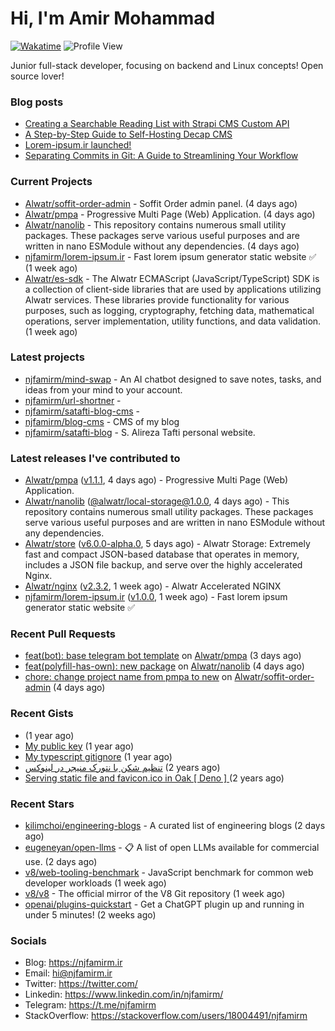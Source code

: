 # Hi, I'm Amir Mohammad
[![Wakatime](https://wakatime.com/badge/user/68776a95-d771-48a4-a960-90136239e4fd.svg)](https://wakatime.com/@68776a95-d771-48a4-a960-90136239e4fd)
![Profile View](https://komarev.com/ghpvc/?username=njfamirm)

Junior full-stack developer, focusing on backend and Linux concepts!
Open source lover!

### Blog posts

- [Creating a Searchable Reading List with Strapi CMS Custom API](https://www.njfamirm.ir/en/blog/strapi-custom-api/)
- [A Step-by-Step Guide to Self-Hosting Decap CMS](https://www.njfamirm.ir/en/blog/self-hosting-decap-cms/)
- [Lorem-ipsum.ir launched!](https://www.njfamirm.ir/en/blog/lorem-ipsum-ir-launched/)
- [Separating Commits in Git: A Guide to Streamlining Your Workflow](https://www.njfamirm.ir/en/blog/git-separate/)


### Current Projects

- [Alwatr/soffit-order-admin](https://github.com/Alwatr/soffit-order-admin) - Soffit Order admin panel. (4 days ago)
- [Alwatr/pmpa](https://github.com/Alwatr/pmpa) - Progressive Multi Page (Web) Application. (4 days ago)
- [Alwatr/nanolib](https://github.com/Alwatr/nanolib) - This repository contains numerous small utility packages. These packages serve various useful purposes and are written in nano ESModule without any dependencies. (4 days ago)
- [njfamirm/lorem-ipsum.ir](https://github.com/njfamirm/lorem-ipsum.ir) - Fast lorem ipsum generator static website ✅ (1 week ago)
- [Alwatr/es-sdk](https://github.com/Alwatr/es-sdk) - The Alwatr ECMAScript (JavaScript/TypeScript) SDK is a collection of client-side libraries that are used by applications utilizing Alwatr services. These libraries provide functionality for various purposes, such as logging, cryptography, fetching data, mathematical operations, server implementation, utility functions, and data validation. (1 week ago)

### Latest projects

- [njfamirm/mind-swap](https://github.com/njfamirm/mind-swap) - An AI chatbot designed to save notes, tasks, and ideas from your mind to your account.
- [njfamirm/url-shortner](https://github.com/njfamirm/url-shortner) - 
- [njfamirm/satafti-blog-cms](https://github.com/njfamirm/satafti-blog-cms) - 
- [njfamirm/blog-cms](https://github.com/njfamirm/blog-cms) - CMS of my blog
- [njfamirm/satafti-blog](https://github.com/njfamirm/satafti-blog) - S. Alireza Tafti personal website.

### Latest releases I've contributed to

- [Alwatr/pmpa](https://github.com/Alwatr/pmpa) ([v1.1.1](https://github.com/Alwatr/pmpa/releases/tag/v1.1.1), 4 days ago) - Progressive Multi Page (Web) Application.
- [Alwatr/nanolib](https://github.com/Alwatr/nanolib) ([@alwatr/local-storage@1.0.0](https://github.com/Alwatr/nanolib/releases/tag/%40alwatr/local-storage%401.0.0), 4 days ago) - This repository contains numerous small utility packages. These packages serve various useful purposes and are written in nano ESModule without any dependencies.
- [Alwatr/store](https://github.com/Alwatr/store) ([v6.0.0-alpha.0](https://github.com/Alwatr/store/releases/tag/v6.0.0-alpha.0), 5 days ago) - Alwatr Storage: Extremely fast and compact JSON-based database that operates in memory, includes a JSON file backup, and serve over the highly accelerated Nginx.
- [Alwatr/nginx](https://github.com/Alwatr/nginx) ([v2.3.2](https://github.com/Alwatr/nginx/releases/tag/v2.3.2), 1 week ago) - Alwatr Accelerated NGINX
- [njfamirm/lorem-ipsum.ir](https://github.com/njfamirm/lorem-ipsum.ir) ([v1.0.0](https://github.com/njfamirm/lorem-ipsum.ir/releases/tag/v1.0.0), 1 week ago) - Fast lorem ipsum generator static website ✅

### Recent Pull Requests

- [feat(bot): base telegram bot template](https://github.com/Alwatr/pmpa/pull/61) on [Alwatr/pmpa](https://github.com/Alwatr/pmpa) (3 days ago)
- [feat(polyfill-has-own): new package](https://github.com/Alwatr/nanolib/pull/38) on [Alwatr/nanolib](https://github.com/Alwatr/nanolib) (4 days ago)
- [chore: change project name from pmpa to new](https://github.com/Alwatr/soffit-order-admin/pull/5) on [Alwatr/soffit-order-admin](https://github.com/Alwatr/soffit-order-admin) (4 days ago)

### Recent Gists

- [](https://gist.github.com/022d07ecd84e69ad31ef0bcd32d86b59) (1 year ago)
- [My public key](https://gist.github.com/879f720c9ca74a0934ce571b7285ed34) (1 year ago)
- [My typescript gitignore](https://gist.github.com/6a40b1912daab3f91a02a7b53f3f76c3) (1 year ago)
- [تنظیم شکن با نتورک منیجر در لینوکس](https://gist.github.com/cc40c344e89bdcdf77085cbf1fc05162) (2 years ago)
- [Serving static file and favicon.ico in Oak [ Deno ] ](https://gist.github.com/9bcaca2b6a672e729c099193b4aafe9f) (2 years ago)

### Recent Stars

- [kilimchoi/engineering-blogs](https://github.com/kilimchoi/engineering-blogs) - A curated list of engineering blogs (2 days ago)
- [eugeneyan/open-llms](https://github.com/eugeneyan/open-llms) - 📋 A list of open LLMs available for commercial use. (2 days ago)
- [v8/web-tooling-benchmark](https://github.com/v8/web-tooling-benchmark) - JavaScript benchmark for common web developer workloads (1 week ago)
- [v8/v8](https://github.com/v8/v8) - The official mirror of the V8 Git repository (1 week ago)
- [openai/plugins-quickstart](https://github.com/openai/plugins-quickstart) - Get a ChatGPT plugin up and running in under 5 minutes! (2 weeks ago)

### Socials

- Blog: https://njfamirm.ir
- Email: hi@njfamirm.ir
- Twitter: https://twitter.com/
- Linkedin: https://www.linkedin.com/in/njfamirm/
- Telegram: https://t.me/njfamirm
- StackOverflow: https://stackoverflow.com/users/18004491/njfamirm
